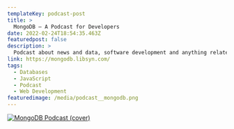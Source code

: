 ```yaml
---
templateKey: podcast-post
title: >
  MongoDB — A Podcast for Developers
date: 2022-02-24T18:54:35.463Z
featuredpost: false
description: >
  Podcast about news and data, software development and anything related to noSQL and MongoDB.
link: https://mongodb.libsyn.com/
tags:
  - Databases
  - JavaScript
  - Podcast
  - Web Development
featuredimage: /media/podcast__mongodb.png
---
```


[![MongoDB Podcast (cover)](/media/podcast__mongodb.png)](https://mongodb.libsyn.com/ 'Go to MongoDB Podcast website')
